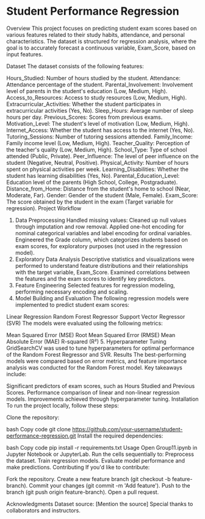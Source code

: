 # Student Performance Regression
Overview
This project focuses on predicting student exam scores based on various features related to their study habits, attendance, and personal characteristics. The dataset is structured for regression analysis, where the goal is to accurately forecast a continuous variable, Exam_Score, based on input features.

Dataset
The dataset consists of the following features:

Hours_Studied: Number of hours studied by the student.
Attendance: Attendance percentage of the student.
Parental_Involvement: Involvement level of parents in the student's education (Low, Medium, High).
Access_to_Resources: Access to study resources (Low, Medium, High).
Extracurricular_Activities: Whether the student participates in extracurricular activities (Yes, No).
Sleep_Hours: Average number of sleep hours per day.
Previous_Scores: Scores from previous exams.
Motivation_Level: The student's level of motivation (Low, Medium, High).
Internet_Access: Whether the student has access to the internet (Yes, No).
Tutoring_Sessions: Number of tutoring sessions attended.
Family_Income: Family income level (Low, Medium, High).
Teacher_Quality: Perception of the teacher's quality (Low, Medium, High).
School_Type: Type of school attended (Public, Private).
Peer_Influence: The level of peer influence on the student (Negative, Neutral, Positive).
Physical_Activity: Number of hours spent on physical activities per week.
Learning_Disabilities: Whether the student has learning disabilities (Yes, No).
Parental_Education_Level: Education level of the parents (High School, College, Postgraduate).
Distance_from_Home: Distance from the student's home to school (Near, Moderate, Far).
Gender: Gender of the student (Male, Female).
Exam_Score: The score obtained by the student in the exam (Target variable for regression).
Project Workflow
1. Data Preprocessing
Handled missing values: Cleaned up null values through imputation and row removal.
Applied one-hot encoding for nominal categorical variables and label encoding for ordinal variables.
Engineered the Grade column, which categorizes students based on exam scores, for exploratory purposes (not used in the regression model).
2. Exploratory Data Analysis
Descriptive statistics and visualizations were performed to understand feature distributions and their relationships with the target variable, Exam_Score.
Examined correlations between the features and the exam scores to identify key predictors.
3. Feature Engineering
Selected features for regression modeling, performing necessary encoding and scaling.
4. Model Building and Evaluation
The following regression models were implemented to predict student exam scores:

Linear Regression
Random Forest Regressor
Support Vector Regressor (SVR)
The models were evaluated using the following metrics:

Mean Squared Error (MSE)
Root Mean Squared Error (RMSE)
Mean Absolute Error (MAE)
R-squared (R²)
5. Hyperparameter Tuning
GridSearchCV was used to tune hyperparameters for optimal performance of the Random Forest Regressor and SVR.
Results
The best-performing models were compared based on error metrics, and feature importance analysis was conducted for the Random Forest model. Key takeaways include:

Significant predictors of exam scores, such as Hours Studied and Previous Scores.
Performance comparison of linear and non-linear regression models.
Improvements achieved through hyperparameter tuning.
Installation
To run the project locally, follow these steps:

Clone the repository:

bash
Copy code
git clone https://github.com/your-username/student-performance-regression.git
Install the required dependencies:

bash
Copy code
pip install -r requirements.txt
Usage
Open Group11.ipynb in Jupyter Notebook or JupyterLab.
Run the cells sequentially to:
Preprocess the dataset.
Train regression models.
Evaluate model performance and make predictions.
Contributing
If you'd like to contribute:

Fork the repository.
Create a new feature branch (git checkout -b feature-branch).
Commit your changes (git commit -m 'Add feature').
Push to the branch (git push origin feature-branch).
Open a pull request.


Acknowledgments
Dataset source: [Mention the source]
Special thanks to collaborators and instructors.
